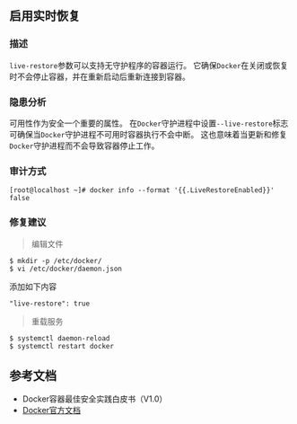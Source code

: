 ## 启用实时恢复

### 描述

`live-restore`参数可以支持无守护程序的容器运行。
它确保`Docker`在关闭或恢复时不会停止容器，并在重新启动后重新连接到容器。

### 隐患分析

可用性作为安全一个重要的属性。 在`Docker`守护进程中设置`--live-restore`标志可确保当`Docker`守护进程不可用时容器执行不会中断。
这也意味着当更新和修复`Docker`守护进程而不会导致容器停止工作。

### 审计方式

```shell script
[root@localhost ~]# docker info --format '{{.LiveRestoreEnabled}}'
false
```

### 修复建议

> 编辑文件

```shell script
$ mkdir -p /etc/docker/
$ vi /etc/docker/daemon.json
```

添加如下内容

```
"live-restore": true
```

> 重载服务

```shell script
$ systemctl daemon-reload
$ systemctl restart docker
```

## 参考文档

- Docker容器最佳安全实践白皮书（V1.0）
- [Docker官方文档](https://docs.docker.com/)